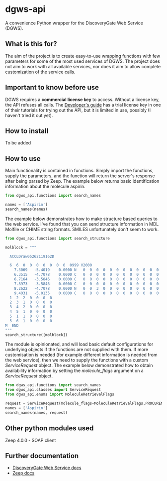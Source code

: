 # dgws-api
A convenience Python wrapper for the DiscoveryGate Web Service (DGWS).

What is this for?
-----------
The aim of the project is to create easy-to-use wrapping functions with few parameters for some of the most used services of DGWS.
The project does not aim to work with all available services, nor does it aim to allow complete customization of the service calls.

Important to know before use
------------
DGWS requires a **commercial license key** to access. Without a license key, the API refuses all calls.
The [Developer's guide](https://www.discoverygate.com/webservice_docs/1.2/docs/devguide/wwhelp/wwhimpl/js/html/wwhelp.htm#href=dgws-wiki-tutorial.html#3238859) has a trial license key in one of their tutorials for trying out the API, but it is limited in use, possibly (I haven't tried it out yet).

How to install
-----------
To be added

How to use
-----------
Main functionality is contained in functions.
Simply import the functions, supply the parameters, and the function will return the server's response after being parsed by Zeep.
The example below returns basic identification information about the molecule aspirin.

```python
from dgws_api.functions import search_names

names = ['Aspirin']
search_names(names)
```

The example below demonstrates how to make structure based queries to the web service. I've found that you can send structure information in MDL Molfile or CHIME string formats. SMILES unfortunately don't seem to work.

```python
from dgws_api.functions import search_structure

molblock = """

  ACCLDraw05262119162D

  6  6  0  0  0  0  0  0  0  0999 V2000
    7.3069   -5.4019    0.0000 N   0  0  0  0  0  0  0  0  0  0  0  0
    6.3515   -4.7078    0.0000 C   0  0  0  0  0  0  0  0  0  0  0  0
    6.7164   -3.5846    0.0000 C   0  0  0  0  0  0  0  0  0  0  0  0
    7.8973   -3.5846    0.0000 C   0  0  0  0  0  0  0  0  0  0  0  0
    8.2622   -4.7078    0.0000 N   0  0  3  0  0  0  0  0  0  0  0  0
    9.4031   -5.0135    0.0000 C   0  0  0  0  0  0  0  0  0  0  0  0
  1  2  2  0  0  0  0
  2  3  1  0  0  0  0
  3  4  2  0  0  0  0
  4  5  1  0  0  0  0
  5  1  1  0  0  0  0
  5  6  1  0  0  0  0
M  END
"""
search_structure([molblock])
```

The module is opinionated, and will load basic default configurations for underlying objects if the functions are not supplied with them.
If more customisation is needed (for example different information is needed from the web service), then we need to supply the functions with a custom _ServiceRequest_ object.
The example below demonstrated how to obtain availability information by setting the _molecule_flags_ argument on a _ServiceRequest_ object.

```python
from dgws_api.functions import search_names
from dgws_api.classes import ServiceRequest
from dgws_api.enums import MoleculeRetrievalFlags

request = ServiceRequest(molecule_flags=MoleculeRetrievalFlags.PROCUREMENT_PRICING)
names = ['Aspirin']
search_names(names, request)
```

Other python modules used
------------
Zeep 4.0.0 - SOAP client

Further documentation
------------
- [DiscoveryGate Web Service docs](https://www.discoverygate.com/webservice_docs/1.2/)
- [Zeep docs](https://docs.python-zeep.org/en/master/index.html)
